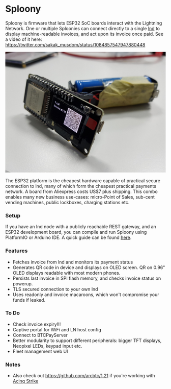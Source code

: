 # Sploony

Sploony is firmware that lets ESP32 SoC boards interact with the Lightning Network. One or multiple Sploonies can connect directly to a single [lnd](https://github.com/lightningnetwork/lnd) to display machine-readable invoices, and act upon its invoice once paid. See a video of it here: https://twitter.com/sakak_musdom/status/1084857547947880448

![Battery powered sploony](/docs/image1.jpg)

The ESP32 platform is the cheapest hardware capable of practical secure connection to lnd, many of which form the cheapest practical payments network. A board from Aliexpress costs US$7 plus shipping. This combo enables many new business use-cases: micro-Point of Sales, sub-cent vending machines, public lockboxes, charging stations etc.

### Setup

If you have an lnd node with a publicly reachable REST gateway, and an ESP32 development board, you can compile and run Sploony using PlatformIO or Arduino IDE. A quick guide can be found [here](/docs/SETUP.md).

### Features
* Fetches invoice from lnd and monitors its payment status
* Generates QR code in device and displays on OLED screen. QR on 0.96" OLED displays readable with most modern phones.
* Persists last invoice in SPI flash memory, and checks invoice status on powerup.
* TLS secured connection to your own lnd
* Uses readonly and invoice macaroons, which won't compromise your funds if leaked.

### To Do
* Check invoice expiry!!!
* Captive portal for WiFi and LN host config
* Connect to BTCPayServer
* Better modularity to support different peripherals: bigger TFT displays, Neopixel LEDs, keypad input etc.
* Fleet management web UI

### Notes
* Also check out https://github.com/arcbtc/1.21 if you're working with [Acinq Strike](https://strike.acinq.co/)